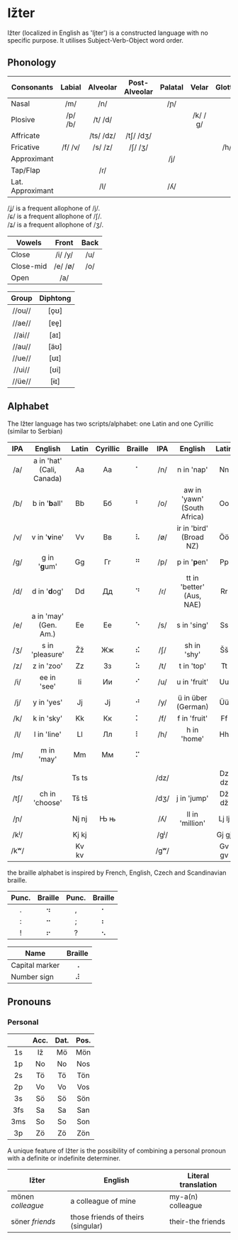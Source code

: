 # Ižter

Ižter (localized in English as 'Ijter') is a constructed language with no specific purpose.
It utilises Subject-Verb-Object word order.
## Phonology

| Consonants | Labial | Alveolar | Post-Alveolar | Palatal | Velar | Glottal |
| --- |:---:|:---:|:---:|:---:|:---:|:---:|
| Nasal            | /m/     | /n/       |           | /ɲ/ |         |     |
| Plosive          | /p/ /b/ | /t/ /d/   |           |     | /k/ /ɡ/ |     |
| Affricate        |         | /ts/ /dz/ | /tʃ/ /dʒ/ |     |         |     |
| Fricative        | /f/ /v/ | /s/ /z/   | /ʃ/ /ʒ/   |     |         | /h/ |
| Approximant      |         |           |           | /j/ |         |     |
| Tap/Flap         |         | /ɾ/     |           |     |         |     |
| Lat. Approximant |         | /l/       |           | /ʎ/ |         |     |

/ʝ/ is a frequent allophone of /j/.  
/ɕ/ is a frequent allophone of /ʃ/.  
/ʑ/ is a frequent allophone of /ʒ/.

| Vowels    | Front   | Back |
| ---       |:---:    |:---:|
| Close     | /i/ /y/ | /u/ |
| Close-mid | /e/ /ø/ | /o/ |
| Open      | /a/     |     |

| Group  | Diphtong |
|:---:   |:---: |
| //ou// | \[o̞ʊ] |
| //ae// | [ɐe̞] |
| //ai// | [aɪ] |
| //au// | [äʊ] |
| //ue// | [ʊɪ] |
| //ui// | [ʊi] |
| //üe// | [ɨɪ] |

## Alphabet
The Ižter language has two scripts/alphabet: one Latin and one Cyrillic (similar to Serbian)

| IPA | English                   | Latin | Cyrillic | Braille | IPA | English | Latin | Cyrillic | Braille |
|:---:|:---:|:---:|:---:|:---:|:---:|:---:|:---:|:---:|:---:|
| /a/ | a in 'hat' (Cali, Canada) | Aa | Аа | ⠁ | /n/   | n in 'nap'                  | Nn | Нн | ⠝ |
| /b/ | b in '**b**all'               | Bb | Бб | ⠃ | /o/   | aw in 'yawn' (South Africa) | Oo | Оо | ⠕ |
| /v/ | v in '**v**ine'               | Vv | Вв | ⠧ | /ø/   | ir in 'bird' (Broad NZ)     | Öö | Ӧӧ | ⠪ |
| /g/ | g in '**g**um'                | Gg | Гг | ⠛ | /p/   | p in '**p**en'                  | Pp | Пп | ⠏ |
| /d/ | d in '**d**og'                | Dd | Дд | ⠙ | /ɾ/   | tt in 'better' (Aus, NAE)   | Rr | Рр | ⠗ |
| /e/ | a in 'may' (Gen. Am.)     | Ee | Ее | ⠑ | /s/   | s in 'sing'                 | Ss | Сс | ⠎ |
| /ʒ/ | s in 'pleasure'           | Žž | Жж | ⠮ | /ʃ/   | sh in 'shy'                 | Šš | Шш | ⠱ |
| /z/ | z in 'zoo'                | Zz | Зз | ⠵ | /t/   | t in 'top'                  | Tt | Тт | ⠞ |
| /i/ | ee in 'see'               | Ii | Ии | ⠊ | /u/   | u in 'fruit'                | Uu | Уу | ⠥ |
| /j/ | y in 'yes'                | Jj | Јј | ⠚ | /y/   | ü in über (German)          | Üü | Ӱӱ | ⠽ |
| /k/ | k in 'sky'                | Kk | Кк | ⠅ | /f/   | f in 'fruit'                | Ff | Фф | ⠋ |
| /l/ | l in 'line'               | Ll | Лл | ⠇ | /h/   | h in 'home'                 | Hh | Һһ | ⠓ |
| /m/ | m in 'may'                | Mm | Мм | ⠍ |       |                             |    |    |   |
|      |                |       |     |             |      |                 |       |     |     |
| /ts/ |                | Ts ts |     |             | /dz/ |                 | Dz dz |     |     |   
| /tʃ/ | ch in 'choose' | Tš tš |     |             | /dʒ/ | j in 'jump'     | Dž dž |     |     |
| /ɲ/  |                | Nj nj | Њ њ |             | /ʎ/  | ll in 'million' | Lj lj | Љ љ |     |
| /kʲ/ |                | Kj kj |     |             | /gʲ/ |                 | Gj gj |     |     |
| /kʷ/ |                | Kv kv |     |             | /gʷ/ |                 | Gv gv |     |     |

the braille alphabet is inspired by French, English, Czech and Scandinavian braille.

| Punc. | Braille | Punc. | Braille |
|:---:  |:---:    |:---:  |:---:    |
| .     | ⠲       | ,     | ⠂       |
| :     | ⠒       | ;     | ⠆       |
| !     | ⠖       | ?     | ⠢       |

| Name | Braille |
| ---  |:---:|
| Capital marker | ⠠ |
| Number sign | ⠼ |

## Pronouns

### Personal

|     | Acc. | Dat. | Pos. |
|:---:|:---: |:---: |:---: |
| 1s  | Iž | Mö | Mön |
| 1p  | No | No | Nos |
| 2s  | Tö | Tö | Tön |
| 2p  | Vo | Vo | Vos |
| 3s  | Sö | Sö | Sön |
| 3fs | Sa | Sa | San |
| 3ms | So | So | Son |
| 3p  | Zö | Zö | Zön |

A unique feature of Ižter is the possibility of combining a personal pronoun with a definite or indefinite determiner.

| Ižter | English | Literal translation |
| --- | --- | --- |
| mönen _colleague_ | a colleague of mine                | my-a(n) colleague |
| söner _friends_   | those friends of theirs (singular) | their-the friends |
